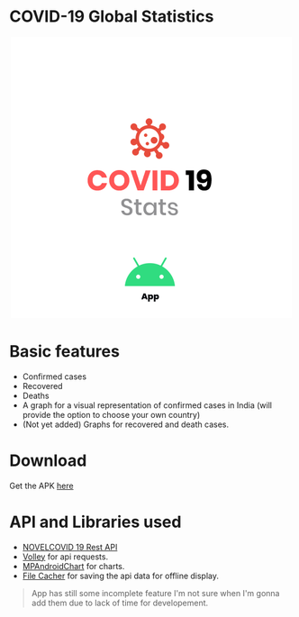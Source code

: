 # COVID-19 Global Statistics
<p align="center">
  <img src="https://github.com/Shagnikpaul/COVID-19-Stats-App/blob/master/LOGO.png" />
</p>

# Basic features
  * Confirmed cases
  * Recovered 
  * Deaths
  * A graph for a visual representation of confirmed cases in India (will provide the option to choose your own country)
  * (Not yet added) Graphs for recovered and death cases.
# Download
Get the APK [here](https://github.com/Shagnikpaul/COVID-19-Stats-App/releases/download/v0.1/COVID.STATS.v0.1.apk)

# API and Libraries used
  * [NOVELCOVID 19 Rest API](https://disease.sh/) 
  * [Volley](https://github.com/google/volley) for api requests.
  * [MPAndroidChart](https://github.com/PhilJay/MPAndroidChart) for charts.
  * [File Cacher](https://github.com/kosalgeek/FileCacher) for saving the api data for offline display.
  
> App has still some incomplete feature I'm not sure when I'm gonna add them due to lack of time for developement.  
